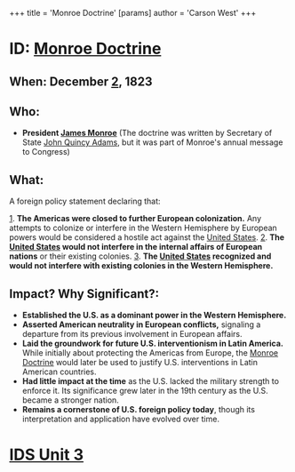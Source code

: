 +++
 title = 'Monroe Doctrine'
[params]
	author = 'Carson West'
+++
# ID: [Monroe Doctrine](./../monroe-doctrine/) 
## When: December [2](./../2/), 1823

## Who: 
- **President [James Monroe](./../james-monroe/)** (The doctrine was written by Secretary of State [John Quincy Adams](./../john-quincy-adams/), but it was part of Monroe's annual message to Congress)

## What: 
A foreign policy statement declaring that:

[1](./../1/). **The Americas were closed to further European colonization.**  Any attempts to colonize or interfere in the Western Hemisphere by European powers would be considered a hostile act against the [United States](./../united-states/).
[2](./../2/). **The [United States](./../united-states/) would not interfere in the internal affairs of European nations** or their existing colonies. 
[3](./../3/). **The [United States](./../united-states/) recognized and would not interfere with existing colonies in the Western Hemisphere.**

## Impact? Why Significant?: 

* **Established the U.S. as a dominant power in the Western Hemisphere.** 
* **Asserted American neutrality in European conflicts,** signaling a departure from its previous involvement in European affairs.
* **Laid the groundwork for future U.S. interventionism in Latin America.** While initially about protecting the Americas from Europe, the [Monroe Doctrine](./../monroe-doctrine/) would later be used to justify U.S. interventions in Latin American countries.
* **Had little impact at the time** as the U.S. lacked the military strength to enforce it. Its significance grew later in the 19th century as the U.S. became a stronger nation. 
* **Remains a cornerstone of U.S. foreign policy today**, though its interpretation and application have evolved over time. 

# [IDS Unit 3](./../ids-unit-3/)